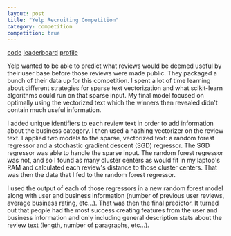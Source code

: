 ```yaml
---
layout: post
title: "Yelp Recruiting Competition"
category: competition
competition: true
---
```


[code](https://github.com/mrphilroth/kaggle-yelp) [leaderboard](http://www.kaggle.com/c/yelp-recruiting/leaderboard) [profile](http://www.kaggle.com/users/25160/proth)

Yelp wanted to be able to predict what reviews would be deemed useful
by their user base before those reviews were made public. They
packaged a bunch of their data up for this competition. I spent a lot
of time learning about different strategies for sparse text
vectorization and what scikit-learn algorithms could run on that
sparse input. My final model focused on optimally using the vectorized
text which the winners then revealed didn't contain much useful
information.

I added unique identifiers to each review text in order to add
information about the business category. I then used a hashing
vectorizer on the review text. I applied two models to the sparse,
vectorized text: a random forest regressor and a stochastic gradient
descent (SGD) regressor. The SGD regressor was able to handle the
sparse input.  The random forest regressor was not, and so I found as
many cluster centers as would fit in my laptop's RAM and calculated
each review's distance to those cluster centers. That was then the
data that I fed to the random forest regressor.

I used the output of each of those regressors in a new random forest
model along with user and business information (number of previous
user reviews, average business rating, etc...). That was then the
final predictor. It turned out that people had the most success
creating features from the user and business information and only
including general description stats about the review text (length,
number of paragraphs, etc...).
